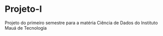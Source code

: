 # Projeto-I
Projeto do primeiro semestre para a matéria Ciência de Dados do Instituto Mauá de Tecnologia
